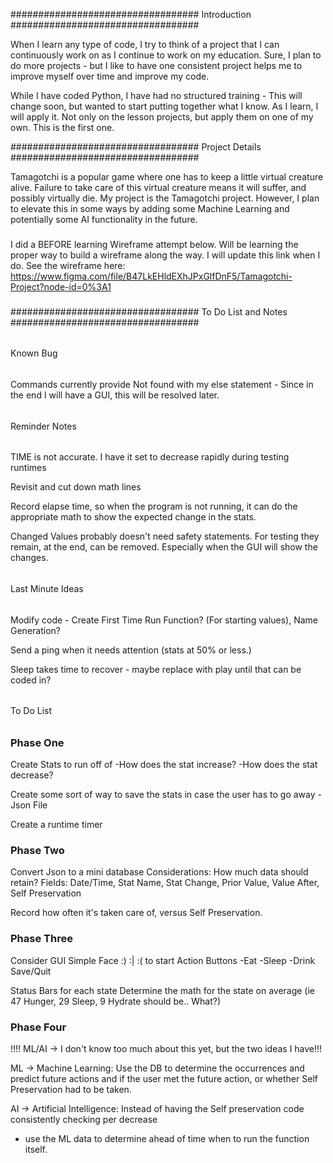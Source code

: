 ##################################
Introduction
##################################

When I learn any type of code, I try to think of a project that I can continuously work on as I continue to
work on my education. Sure, I plan to do more projects - but I like to have one consistent project helps me to improve
myself over time and improve my code.

While I have coded Python, I have had no structured training - This will change soon, but wanted to start putting
together what I know. As I learn, I will apply it. Not only on the lesson projects, but apply them on
one of my own. This is the first one.


##################################
Project Details
##################################

Tamagotchi is a popular game where one has to keep a little virtual creature alive. Failure to take care of this
virtual creature means it will suffer, and possibly virtually die. My project is the Tamagotchi project. However, I
plan to elevate this in some ways by adding some Machine Learning and potentially some AI functionality in the future.

###
I did a BEFORE learning Wireframe attempt below. Will be learning the proper way to build a wireframe along the way.
I will update this link when I do.
See the wireframe here: https://www.figma.com/file/B47LkEHldEXhJPxGlfDnF5/Tamagotchi-Project?node-id=0%3A1
###


##################################
To Do List and Notes
##################################

######    ######
Known Bug
######    ######
Commands currently provide Not found with my else statement - Since in the end I will have a GUI, this will be resolved later.

######    ######
 Reminder Notes
######    ######

TIME is not accurate. I have it set to decrease rapidly during testing runtimes

Revisit and cut down math lines

Record elapse time, so when the program is not running, it can do the appropriate math to show the expected change in
the stats.

Changed Values probably doesn't need safety statements. For testing they remain, at the end, can be removed. Especially
when the GUI will show the changes.

######    ######
Last Minute Ideas
######    ######

Modify code - Create First Time Run Function? (For starting values), Name Generation?

Send a ping when it needs attention (stats at 50% or less.)

Sleep takes time to recover - maybe replace with play until that can be coded in?

######    ######
   To Do List
######    ######

### Phase One ###

Create Stats to run off of
-How does the stat increase?
-How does the stat decrease?

Create some sort of way to save the stats in case the user has to go away
-Json File

Create a runtime timer

### Phase Two ###

Convert Json to a mini database
Considerations: How much data should retain?
Fields: Date/Time, Stat Name, Stat Change, Prior Value, Value After, Self Preservation

Record how often it's taken care of, versus Self Preservation.

### Phase Three ###

Consider GUI
Simple Face :) :| :( to start
Action Buttons
-Eat
-Sleep
-Drink
Save/Quit

Status Bars for each state
Determine the math for the state on average (ie 47 Hunger, 29 Sleep, 9 Hydrate should be.. What?)

### Phase Four ###

!!!! ML/AI -> I don't know too much about this yet, but the two ideas I have!!!

ML -> Machine Learning:
Use the DB to determine the occurrences and predict future actions and if the user met the future action,
or whether Self Preservation had to be taken.

AI -> Artificial Intelligence:
Instead of having the Self preservation code consistently checking per decrease
- use the ML data to determine ahead of time when to run the function itself.


